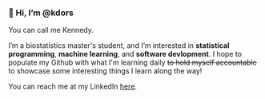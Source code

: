 ### 👋 Hi, I’m @kdors

You can call me Kennedy. 

I’m a biostatistics master's student, and I’m interested in **statistical programming**, **machine learning**, and **software devlopment**. I hope to
populate my Github with what I'm learning daily ~~to hold myself accountable~~ to showcase some interesting things I learn along the way!


You can reach me at my LinkedIn [here](https://linkedin.com/in/kennedydorsey/).

<!---
kdors/kdors is a ✨ special ✨ repository because its `README.md` (this file) appears on your GitHub profile.
You can click the Preview link to take a look at your changes.
--->
